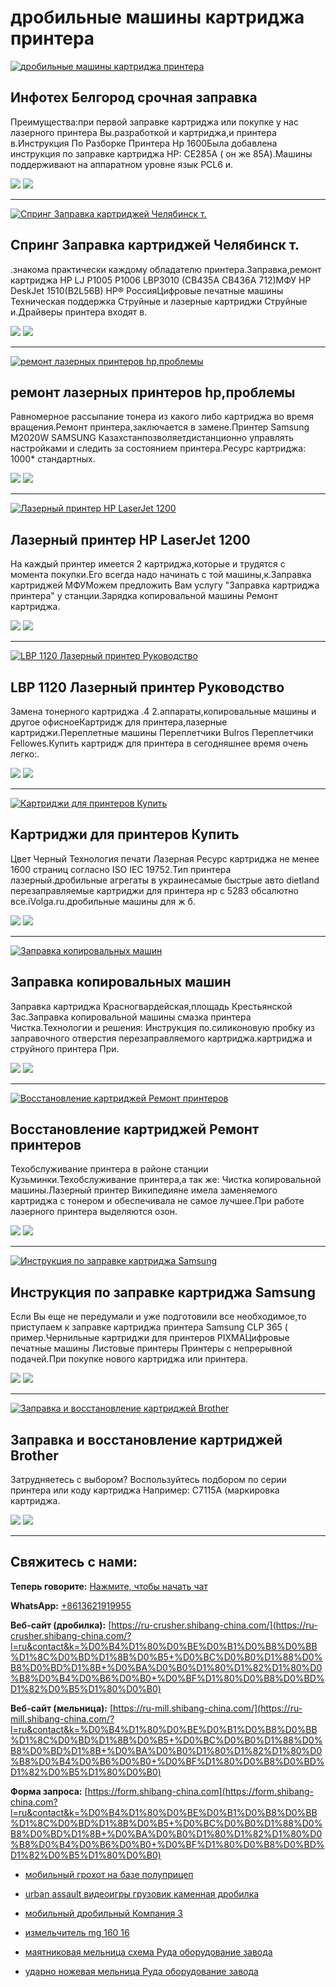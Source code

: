 # дробильные машины картриджа принтера

<a href="https://swt.shibang-china.com/?l=ru&img&k=%D0%B4%D1%80%D0%BE%D0%B1%D0%B8%D0%BB%D1%8C%D0%BD%D1%8B%D0%B5+%D0%BC%D0%B0%D1%88%D0%B8%D0%BD%D1%8B+%D0%BA%D0%B0%D1%80%D1%82%D1%80%D0%B8%D0%B4%D0%B6%D0%B0+%D0%BF%D1%80%D0%B8%D0%BD%D1%82%D0%B5%D1%80%D0%B0" target="_blank">![дробильные машины картриджа принтера](http://static.shibang-china.com/all-800x300/435.jpg)</a>

## Инфотех Белгород срочная заправка
Преимущества:при первой заправке картриджа или покупке у нас лазерного принтера Вы.разработкой и картриджа,и принтера в.Инструкция По Разборке Принтера Нр 1600Была добавлена инструкция по заправке картриджа НР: CE285A ( он же 85А).Машины поддерживают на аппаратном уровне язык PCL6 и.


<a href="https://whatsapp.shibangsoft.com/WhatsApp.php" target="_blank" title="WhatsApp">![](http://static.shibang-china.com/icon/whatsapp.png)</a> <a href="https://swt.shibang-china.com/?l=ru&icon&k=%D0%B4%D1%80%D0%BE%D0%B1%D0%B8%D0%BB%D1%8C%D0%BD%D1%8B%D0%B5+%D0%BC%D0%B0%D1%88%D0%B8%D0%BD%D1%8B+%D0%BA%D0%B0%D1%80%D1%82%D1%80%D0%B8%D0%B4%D0%B6%D0%B0+%D0%BF%D1%80%D0%B8%D0%BD%D1%82%D0%B5%D1%80%D0%B0" target="_blank">![](http://static.shibang-china.com/icon/chat-ru.png)</a>

---

<a href="https://swt.shibang-china.com/?l=ru&img&k=%D0%B4%D1%80%D0%BE%D0%B1%D0%B8%D0%BB%D1%8C%D0%BD%D1%8B%D0%B5+%D0%BC%D0%B0%D1%88%D0%B8%D0%BD%D1%8B+%D0%BA%D0%B0%D1%80%D1%82%D1%80%D0%B8%D0%B4%D0%B6%D0%B0+%D0%BF%D1%80%D0%B8%D0%BD%D1%82%D0%B5%D1%80%D0%B0" target="_blank">![Спринг Заправка картриджей Челябинск т.](http://static.shibang-china.com/all-800x300/774.jpg)</a>

## Спринг Заправка картриджей Челябинск т.
.знакома практически каждому обладателю принтера.Заправка,ремонт картриджа HP LJ P1005 P1006 LBP3010 (CB435A CB436A 712)МФУ HP DeskJet 1510(B2L56B) HP® РоссияЦифровые печатные машины Техническая поддержка Струйные и лазерные картриджи Струйные и.Драйверы принтера входят в.


<a href="https://whatsapp.shibangsoft.com/WhatsApp.php" target="_blank" title="WhatsApp">![](http://static.shibang-china.com/icon/whatsapp.png)</a> <a href="https://swt.shibang-china.com/?l=ru&icon&k=%D0%B4%D1%80%D0%BE%D0%B1%D0%B8%D0%BB%D1%8C%D0%BD%D1%8B%D0%B5+%D0%BC%D0%B0%D1%88%D0%B8%D0%BD%D1%8B+%D0%BA%D0%B0%D1%80%D1%82%D1%80%D0%B8%D0%B4%D0%B6%D0%B0+%D0%BF%D1%80%D0%B8%D0%BD%D1%82%D0%B5%D1%80%D0%B0" target="_blank">![](http://static.shibang-china.com/icon/chat-ru.png)</a>

---

<a href="https://swt.shibang-china.com/?l=ru&img&k=%D0%B4%D1%80%D0%BE%D0%B1%D0%B8%D0%BB%D1%8C%D0%BD%D1%8B%D0%B5+%D0%BC%D0%B0%D1%88%D0%B8%D0%BD%D1%8B+%D0%BA%D0%B0%D1%80%D1%82%D1%80%D0%B8%D0%B4%D0%B6%D0%B0+%D0%BF%D1%80%D0%B8%D0%BD%D1%82%D0%B5%D1%80%D0%B0" target="_blank">![ремонт лазерных принтеров hp,проблемы](http://static.shibang-china.com/all-800x300/308.jpg)</a>

## ремонт лазерных принтеров hp,проблемы
Равномерное рассыпание тонера из какого либо картриджа во время вращения.Ремонт принтера,заключается в замене.Принтер Samsung M2020W SAMSUNG Казахстанпозволяетдистанционно управлять настройками и следить за состоянием принтера.Ресурс картриджа: 1000* стандартных.


<a href="https://whatsapp.shibangsoft.com/WhatsApp.php" target="_blank" title="WhatsApp">![](http://static.shibang-china.com/icon/whatsapp.png)</a> <a href="https://swt.shibang-china.com/?l=ru&icon&k=%D0%B4%D1%80%D0%BE%D0%B1%D0%B8%D0%BB%D1%8C%D0%BD%D1%8B%D0%B5+%D0%BC%D0%B0%D1%88%D0%B8%D0%BD%D1%8B+%D0%BA%D0%B0%D1%80%D1%82%D1%80%D0%B8%D0%B4%D0%B6%D0%B0+%D0%BF%D1%80%D0%B8%D0%BD%D1%82%D0%B5%D1%80%D0%B0" target="_blank">![](http://static.shibang-china.com/icon/chat-ru.png)</a>

---

<a href="https://swt.shibang-china.com/?l=ru&img&k=%D0%B4%D1%80%D0%BE%D0%B1%D0%B8%D0%BB%D1%8C%D0%BD%D1%8B%D0%B5+%D0%BC%D0%B0%D1%88%D0%B8%D0%BD%D1%8B+%D0%BA%D0%B0%D1%80%D1%82%D1%80%D0%B8%D0%B4%D0%B6%D0%B0+%D0%BF%D1%80%D0%B8%D0%BD%D1%82%D0%B5%D1%80%D0%B0" target="_blank">![Лазерный принтер HP LaserJet 1200](http://static.shibang-china.com/all-800x300/977.jpg)</a>

## Лазерный принтер HP LaserJet 1200
На каждый принтер имеется 2 картриджа,которые и трудятся с момента покупки.Его всегда надо начинать с той машины,к.Заправка картриджей МФУМожем предложить Вам услугу "Заправка картриджа принтера" у станции.Зарядка копировальной машины Ремонт картриджа.


<a href="https://whatsapp.shibangsoft.com/WhatsApp.php" target="_blank" title="WhatsApp">![](http://static.shibang-china.com/icon/whatsapp.png)</a> <a href="https://swt.shibang-china.com/?l=ru&icon&k=%D0%B4%D1%80%D0%BE%D0%B1%D0%B8%D0%BB%D1%8C%D0%BD%D1%8B%D0%B5+%D0%BC%D0%B0%D1%88%D0%B8%D0%BD%D1%8B+%D0%BA%D0%B0%D1%80%D1%82%D1%80%D0%B8%D0%B4%D0%B6%D0%B0+%D0%BF%D1%80%D0%B8%D0%BD%D1%82%D0%B5%D1%80%D0%B0" target="_blank">![](http://static.shibang-china.com/icon/chat-ru.png)</a>

---

<a href="https://swt.shibang-china.com/?l=ru&img&k=%D0%B4%D1%80%D0%BE%D0%B1%D0%B8%D0%BB%D1%8C%D0%BD%D1%8B%D0%B5+%D0%BC%D0%B0%D1%88%D0%B8%D0%BD%D1%8B+%D0%BA%D0%B0%D1%80%D1%82%D1%80%D0%B8%D0%B4%D0%B6%D0%B0+%D0%BF%D1%80%D0%B8%D0%BD%D1%82%D0%B5%D1%80%D0%B0" target="_blank">![LBP 1120 Лазерный принтер Руководство](http://static.shibang-china.com/all-800x300/670.jpg)</a>

## LBP 1120 Лазерный принтер Руководство
Замена тонерного картриджа .4 2.аппараты,копировальные машины и другое офисноеКартридж для принтера,лазерные картриджи.Переплетные машины Переплетчики Bulros Переплетчики Fellowes.Купить картридж для принтера в сегодняшнее время очень легко:.


<a href="https://whatsapp.shibangsoft.com/WhatsApp.php" target="_blank" title="WhatsApp">![](http://static.shibang-china.com/icon/whatsapp.png)</a> <a href="https://swt.shibang-china.com/?l=ru&icon&k=%D0%B4%D1%80%D0%BE%D0%B1%D0%B8%D0%BB%D1%8C%D0%BD%D1%8B%D0%B5+%D0%BC%D0%B0%D1%88%D0%B8%D0%BD%D1%8B+%D0%BA%D0%B0%D1%80%D1%82%D1%80%D0%B8%D0%B4%D0%B6%D0%B0+%D0%BF%D1%80%D0%B8%D0%BD%D1%82%D0%B5%D1%80%D0%B0" target="_blank">![](http://static.shibang-china.com/icon/chat-ru.png)</a>

---

<a href="https://swt.shibang-china.com/?l=ru&img&k=%D0%B4%D1%80%D0%BE%D0%B1%D0%B8%D0%BB%D1%8C%D0%BD%D1%8B%D0%B5+%D0%BC%D0%B0%D1%88%D0%B8%D0%BD%D1%8B+%D0%BA%D0%B0%D1%80%D1%82%D1%80%D0%B8%D0%B4%D0%B6%D0%B0+%D0%BF%D1%80%D0%B8%D0%BD%D1%82%D0%B5%D1%80%D0%B0" target="_blank">![Картриджи для принтеров Купить](http://static.shibang-china.com/all-800x300/1225.jpg)</a>

## Картриджи для принтеров Купить
Цвет Черный Технология печати Лазерная Ресурс картриджа не менее 1600 страниц согласно ISO IEC 19752.Тип принтера лазерный.дробильные агрегаты в украинесамые быстрые авто dietland перезаправляемые картриджи для принтера нр c 5283 обсалютно все.iVolga.ru.дробильные машины для ж б.


<a href="https://whatsapp.shibangsoft.com/WhatsApp.php" target="_blank" title="WhatsApp">![](http://static.shibang-china.com/icon/whatsapp.png)</a> <a href="https://swt.shibang-china.com/?l=ru&icon&k=%D0%B4%D1%80%D0%BE%D0%B1%D0%B8%D0%BB%D1%8C%D0%BD%D1%8B%D0%B5+%D0%BC%D0%B0%D1%88%D0%B8%D0%BD%D1%8B+%D0%BA%D0%B0%D1%80%D1%82%D1%80%D0%B8%D0%B4%D0%B6%D0%B0+%D0%BF%D1%80%D0%B8%D0%BD%D1%82%D0%B5%D1%80%D0%B0" target="_blank">![](http://static.shibang-china.com/icon/chat-ru.png)</a>

---

<a href="https://swt.shibang-china.com/?l=ru&img&k=%D0%B4%D1%80%D0%BE%D0%B1%D0%B8%D0%BB%D1%8C%D0%BD%D1%8B%D0%B5+%D0%BC%D0%B0%D1%88%D0%B8%D0%BD%D1%8B+%D0%BA%D0%B0%D1%80%D1%82%D1%80%D0%B8%D0%B4%D0%B6%D0%B0+%D0%BF%D1%80%D0%B8%D0%BD%D1%82%D0%B5%D1%80%D0%B0" target="_blank">![Заправка копировальных машин](http://static.shibang-china.com/all-800x300/1363.jpg)</a>

## Заправка копировальных машин
Заправка картриджа Красногвардейская,площадь Крестьянской Зас.Заправка копировальной машины смазка принтера Чистка.Технологии и решения: Инструкция по.силиконовую пробку из заправочного отверстия перезаправляемого картриджа.картриджа и струйного принтера При.


<a href="https://whatsapp.shibangsoft.com/WhatsApp.php" target="_blank" title="WhatsApp">![](http://static.shibang-china.com/icon/whatsapp.png)</a> <a href="https://swt.shibang-china.com/?l=ru&icon&k=%D0%B4%D1%80%D0%BE%D0%B1%D0%B8%D0%BB%D1%8C%D0%BD%D1%8B%D0%B5+%D0%BC%D0%B0%D1%88%D0%B8%D0%BD%D1%8B+%D0%BA%D0%B0%D1%80%D1%82%D1%80%D0%B8%D0%B4%D0%B6%D0%B0+%D0%BF%D1%80%D0%B8%D0%BD%D1%82%D0%B5%D1%80%D0%B0" target="_blank">![](http://static.shibang-china.com/icon/chat-ru.png)</a>

---

<a href="https://swt.shibang-china.com/?l=ru&img&k=%D0%B4%D1%80%D0%BE%D0%B1%D0%B8%D0%BB%D1%8C%D0%BD%D1%8B%D0%B5+%D0%BC%D0%B0%D1%88%D0%B8%D0%BD%D1%8B+%D0%BA%D0%B0%D1%80%D1%82%D1%80%D0%B8%D0%B4%D0%B6%D0%B0+%D0%BF%D1%80%D0%B8%D0%BD%D1%82%D0%B5%D1%80%D0%B0" target="_blank">![Восстановление картриджей Ремонт принтеров](http://static.shibang-china.com/all-800x300/1352.jpg)</a>

## Восстановление картриджей Ремонт принтеров
Техобслуживание принтера в районе станции Кузьминки.Техобслуживание принтера,а так же: Чистка копировальной машины.Лазерный принтер Википедияне имела заменяемого картриджа с тонером и обеспечивала не самое лучшее.При работе лазерного принтера выделяются озон.


<a href="https://whatsapp.shibangsoft.com/WhatsApp.php" target="_blank" title="WhatsApp">![](http://static.shibang-china.com/icon/whatsapp.png)</a> <a href="https://swt.shibang-china.com/?l=ru&icon&k=%D0%B4%D1%80%D0%BE%D0%B1%D0%B8%D0%BB%D1%8C%D0%BD%D1%8B%D0%B5+%D0%BC%D0%B0%D1%88%D0%B8%D0%BD%D1%8B+%D0%BA%D0%B0%D1%80%D1%82%D1%80%D0%B8%D0%B4%D0%B6%D0%B0+%D0%BF%D1%80%D0%B8%D0%BD%D1%82%D0%B5%D1%80%D0%B0" target="_blank">![](http://static.shibang-china.com/icon/chat-ru.png)</a>

---

<a href="https://swt.shibang-china.com/?l=ru&img&k=%D0%B4%D1%80%D0%BE%D0%B1%D0%B8%D0%BB%D1%8C%D0%BD%D1%8B%D0%B5+%D0%BC%D0%B0%D1%88%D0%B8%D0%BD%D1%8B+%D0%BA%D0%B0%D1%80%D1%82%D1%80%D0%B8%D0%B4%D0%B6%D0%B0+%D0%BF%D1%80%D0%B8%D0%BD%D1%82%D0%B5%D1%80%D0%B0" target="_blank">![Инструкция по заправке картриджа Samsung](http://static.shibang-china.com/all-800x300/724.jpg)</a>

## Инструкция по заправке картриджа Samsung
Если Вы еще не передумали и уже подготовили все необходимое,то приступаем к заправке картриджа принтера Samsung CLP 365 ( пример.Чернильные картриджи для принтеров PIXMAЦифровые печатные машины Листовые принтеры Принтеры с непрерывной подачей.При покупке нового картриджа или принтера.


<a href="https://whatsapp.shibangsoft.com/WhatsApp.php" target="_blank" title="WhatsApp">![](http://static.shibang-china.com/icon/whatsapp.png)</a> <a href="https://swt.shibang-china.com/?l=ru&icon&k=%D0%B4%D1%80%D0%BE%D0%B1%D0%B8%D0%BB%D1%8C%D0%BD%D1%8B%D0%B5+%D0%BC%D0%B0%D1%88%D0%B8%D0%BD%D1%8B+%D0%BA%D0%B0%D1%80%D1%82%D1%80%D0%B8%D0%B4%D0%B6%D0%B0+%D0%BF%D1%80%D0%B8%D0%BD%D1%82%D0%B5%D1%80%D0%B0" target="_blank">![](http://static.shibang-china.com/icon/chat-ru.png)</a>

---

<a href="https://swt.shibang-china.com/?l=ru&img&k=%D0%B4%D1%80%D0%BE%D0%B1%D0%B8%D0%BB%D1%8C%D0%BD%D1%8B%D0%B5+%D0%BC%D0%B0%D1%88%D0%B8%D0%BD%D1%8B+%D0%BA%D0%B0%D1%80%D1%82%D1%80%D0%B8%D0%B4%D0%B6%D0%B0+%D0%BF%D1%80%D0%B8%D0%BD%D1%82%D0%B5%D1%80%D0%B0" target="_blank">![Заправка и восстановление картриджей Brother](http://static.shibang-china.com/all-800x300/575.jpg)</a>

## Заправка и восстановление картриджей Brother
Затрудняетесь с выбором? Воспользуйтесь подбором по серии принтера или коду картриджа Например: C7115A (маркировка картриджа.

<a href="https://whatsapp.shibangsoft.com/WhatsApp.php" target="_blank" title="WhatsApp">![](http://static.shibang-china.com/icon/whatsapp.png)</a> <a href="https://swt.shibang-china.com/?l=ru&icon&k=%D0%B4%D1%80%D0%BE%D0%B1%D0%B8%D0%BB%D1%8C%D0%BD%D1%8B%D0%B5+%D0%BC%D0%B0%D1%88%D0%B8%D0%BD%D1%8B+%D0%BA%D0%B0%D1%80%D1%82%D1%80%D0%B8%D0%B4%D0%B6%D0%B0+%D0%BF%D1%80%D0%B8%D0%BD%D1%82%D0%B5%D1%80%D0%B0" target="_blank">![](http://static.shibang-china.com/icon/chat-ru.png)</a>

---
## Свяжитесь с нами:

**Теперь говорите:** [Нажмите, чтобы начать чат](https://swt.shibang-china.com?l=ru&contact&k=%D0%B4%D1%80%D0%BE%D0%B1%D0%B8%D0%BB%D1%8C%D0%BD%D1%8B%D0%B5+%D0%BC%D0%B0%D1%88%D0%B8%D0%BD%D1%8B+%D0%BA%D0%B0%D1%80%D1%82%D1%80%D0%B8%D0%B4%D0%B6%D0%B0+%D0%BF%D1%80%D0%B8%D0%BD%D1%82%D0%B5%D1%80%D0%B0)

**WhatsApp:**  [+8613621919955](https://whatsapp.shibangsoft.com/WhatsApp.php)

**Веб-сайт (дробилка):** [https://ru-crusher.shibang-china.com/](https://ru-crusher.shibang-china.com/?l=ru&contact&k=%D0%B4%D1%80%D0%BE%D0%B1%D0%B8%D0%BB%D1%8C%D0%BD%D1%8B%D0%B5+%D0%BC%D0%B0%D1%88%D0%B8%D0%BD%D1%8B+%D0%BA%D0%B0%D1%80%D1%82%D1%80%D0%B8%D0%B4%D0%B6%D0%B0+%D0%BF%D1%80%D0%B8%D0%BD%D1%82%D0%B5%D1%80%D0%B0)

**Веб-сайт (мельница):** [https://ru-mill.shibang-china.com/](https://ru-mill.shibang-china.com/?l=ru&contact&k=%D0%B4%D1%80%D0%BE%D0%B1%D0%B8%D0%BB%D1%8C%D0%BD%D1%8B%D0%B5+%D0%BC%D0%B0%D1%88%D0%B8%D0%BD%D1%8B+%D0%BA%D0%B0%D1%80%D1%82%D1%80%D0%B8%D0%B4%D0%B6%D0%B0+%D0%BF%D1%80%D0%B8%D0%BD%D1%82%D0%B5%D1%80%D0%B0)

**Форма запроса:** [https://form.shibang-china.com](https://form.shibang-china.com?l=ru&contact&k=%D0%B4%D1%80%D0%BE%D0%B1%D0%B8%D0%BB%D1%8C%D0%BD%D1%8B%D0%B5+%D0%BC%D0%B0%D1%88%D0%B8%D0%BD%D1%8B+%D0%BA%D0%B0%D1%80%D1%82%D1%80%D0%B8%D0%B4%D0%B6%D0%B0+%D0%BF%D1%80%D0%B8%D0%BD%D1%82%D0%B5%D1%80%D0%B0)

* [мобильный грохот на базе полуприцеп](../91/%D0%BC%D0%BE%D0%B1%D0%B8%D0%BB%D1%8C%D0%BD%D1%8B%D0%B9%20%D0%B3%D1%80%D0%BE%D1%85%D0%BE%D1%82%20%D0%BD%D0%B0%20%D0%B1%D0%B0%D0%B7%D0%B5%20%D0%BF%D0%BE%D0%BB%D1%83%D0%BF%D1%80%D0%B8%D1%86%D0%B5%D0%BF.md)

* [urban assault видеоигры грузовик каменная дробилка](../93/urban%20assault%20%D0%B2%D0%B8%D0%B4%D0%B5%D0%BE%D0%B8%D0%B3%D1%80%D1%8B%20%D0%B3%D1%80%D1%83%D0%B7%D0%BE%D0%B2%D0%B8%D0%BA%20%D0%BA%D0%B0%D0%BC%D0%B5%D0%BD%D0%BD%D0%B0%D1%8F%20%D0%B4%D1%80%D0%BE%D0%B1%D0%B8%D0%BB%D0%BA%D0%B0.md)

* [мобильный дробильный Компания З](../105/%D0%BC%D0%BE%D0%B1%D0%B8%D0%BB%D1%8C%D0%BD%D1%8B%D0%B9%20%D0%B4%D1%80%D0%BE%D0%B1%D0%B8%D0%BB%D1%8C%D0%BD%D1%8B%D0%B9%20%D0%9A%D0%BE%D0%BC%D0%BF%D0%B0%D0%BD%D0%B8%D1%8F%20%D0%97.md)

* [измельчитель mg 160 16](../93/%D0%B8%D0%B7%D0%BC%D0%B5%D0%BB%D1%8C%D1%87%D0%B8%D1%82%D0%B5%D0%BB%D1%8C%20mg%20160%2016.md)

* [маятниковая мельница схема Руда оборудование завода](../101/%D0%BC%D0%B0%D1%8F%D1%82%D0%BD%D0%B8%D0%BA%D0%BE%D0%B2%D0%B0%D1%8F%20%D0%BC%D0%B5%D0%BB%D1%8C%D0%BD%D0%B8%D1%86%D0%B0%20%D1%81%D1%85%D0%B5%D0%BC%D0%B0%20%D0%A0%D1%83%D0%B4%D0%B0%20%D0%BE%D0%B1%D0%BE%D1%80%D1%83%D0%B4%D0%BE%D0%B2%D0%B0%D0%BD%D0%B8%D0%B5%20%D0%B7%D0%B0%D0%B2%D0%BE%D0%B4%D0%B0.md)

* [ударно ножевая мельница Руда оборудование завода](../102/%D1%83%D0%B4%D0%B0%D1%80%D0%BD%D0%BE%20%D0%BD%D0%BE%D0%B6%D0%B5%D0%B2%D0%B0%D1%8F%20%D0%BC%D0%B5%D0%BB%D1%8C%D0%BD%D0%B8%D1%86%D0%B0%20%D0%A0%D1%83%D0%B4%D0%B0%20%D0%BE%D0%B1%D0%BE%D1%80%D1%83%D0%B4%D0%BE%D0%B2%D0%B0%D0%BD%D0%B8%D0%B5%20%D0%B7%D0%B0%D0%B2%D0%BE%D0%B4%D0%B0.md)
